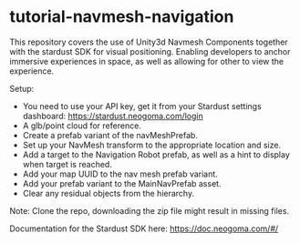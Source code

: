 # tutorial-navmesh-navigation

This repository covers the use of Unity3d Navmesh Components together with the stardust SDK for visual positioning.
Enabling developers to anchor immersive experiences in space, as well as allowing for other to view the experience.

Setup:
- You need to use your API key, get it from your Stardust settings dashboard: https://stardust.neogoma.com/login
- A glb/point cloud for reference.
- Create a prefab variant of the navMeshPrefab.
- Set up your NavMesh transform to the appropriate location and size.
- Add a target to the Navigation Robot prefab, as well as a hint to display when target is reached.
- Add your map UUID to the nav mesh prefab variant.
- Add your prefab variant to the MainNavPrefab asset.
- Clear any residual objects from the hierarchy.

Note: Clone the repo, downloading the zip file might result in missing files. 

Documentation for the Stardust SDK here: https://doc.neogoma.com/#/